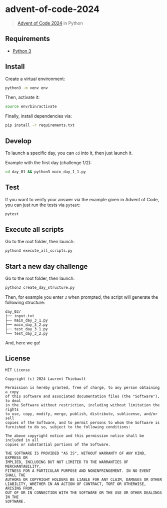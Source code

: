 # advent-of-code-2024

> [Advent of Code 2024](https://adventofcode.com/2024) in Python

## Requirements

- [Python 3](https://www.python.org/downloads/)

## Install

Create a virtual environment:
```sh
python3 -m venv env
```

Then, activate it:
```sh
source env/bin/activate
```

Finally, install dependencies via:
```sh
pip install -r requirements.txt
```

## Develop

To launch a specific day, you can `cd` into it, then just launch it. 

Example with the first day (challenge 1/2):
```sh
cd day_01 && python3 main_day_1_1.py
```

## Test

If you want to verify your answer via the example given in Advent of Code, you can just run the tests via `pytest`: 
```sh
pytest
```

## Execute all scripts

Go to the root folder, then launch:
```sh
python3 execute_all_scripts.py
```

## Start a new day challenge

Go to the root folder, then launch:
```sh
python3 create_day_structure.py
```

Then, for example you enter `3` when prompted, the script will generate the following structure:

```
day_03/
├── input.txt
├── main_day_3_1.py
├── main_day_3_2.py
├── test_day_3_1.py
└── test_day_3_2.py
```

And, here we go!

## License

    MIT License

    Copyright (c) 2024 Laurent Thiebault

    Permission is hereby granted, free of charge, to any person obtaining a copy
    of this software and associated documentation files (the "Software"), to deal
    in the Software without restriction, including without limitation the rights
    to use, copy, modify, merge, publish, distribute, sublicense, and/or sell
    copies of the Software, and to permit persons to whom the Software is
    furnished to do so, subject to the following conditions:

    The above copyright notice and this permission notice shall be included in all
    copies or substantial portions of the Software.

    THE SOFTWARE IS PROVIDED "AS IS", WITHOUT WARRANTY OF ANY KIND, EXPRESS OR
    IMPLIED, INCLUDING BUT NOT LIMITED TO THE WARRANTIES OF MERCHANTABILITY,
    FITNESS FOR A PARTICULAR PURPOSE AND NONINFRINGEMENT. IN NO EVENT SHALL THE
    AUTHORS OR COPYRIGHT HOLDERS BE LIABLE FOR ANY CLAIM, DAMAGES OR OTHER
    LIABILITY, WHETHER IN AN ACTION OF CONTRACT, TORT OR OTHERWISE, ARISING FROM,
    OUT OF OR IN CONNECTION WITH THE SOFTWARE OR THE USE OR OTHER DEALINGS IN THE
    SOFTWARE.